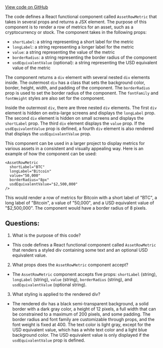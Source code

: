 [View code on GitHub](https://github.com/mrgnlabs/mrgn-ts/apps/marginfi-v2-ui/src/components/AssetsList/AssetRow/AssetRowMetric.tsx)

The code defines a React functional component called `AssetRowMetric` that takes in several props and returns a JSX element. The purpose of this component is to render a row of metrics for an asset, such as a cryptocurrency or stock. The component takes in the following props:

- `shortLabel`: a string representing a short label for the metric
- `longLabel`: a string representing a longer label for the metric
- `value`: a string representing the value of the metric
- `borderRadius`: a string representing the border radius of the component
- `usdEquivalentValue` (optional): a string representing the USD equivalent value of the metric

The component returns a `div` element with several nested `div` elements inside. The outermost `div` has a class that sets the background color, border, height, width, and padding of the component. The `borderRadius` prop is used to set the border radius of the component. The `fontFamily` and `fontWeight` styles are also set for the component.

Inside the outermost `div`, there are three nested `div` elements. The first `div` element is hidden on extra-large screens and displays the `longLabel` prop. The second `div` element is hidden on small screens and displays the `shortLabel` prop. The third `div` element displays the `value` prop. If the `usdEquivalentValue` prop is defined, a fourth `div` element is also rendered that displays the `usdEquivalentValue` prop.

This component can be used in a larger project to display metrics for various assets in a consistent and visually appealing way. Here is an example of how the component can be used:

```
<AssetRowMetric
  shortLabel="BTC"
  longLabel="Bitcoin"
  value="50,000"
  borderRadius="8px"
  usdEquivalentValue="$2,500,000"
/>
```

This would render a row of metrics for Bitcoin with a short label of "BTC", a long label of "Bitcoin", a value of "50,000", and a USD equivalent value of "$2,500,000". The component would have a border radius of 8 pixels.
## Questions: 
 1. What is the purpose of this code?
- This code defines a React functional component called `AssetRowMetric` that renders a styled div containing some text and an optional USD equivalent value.

2. What props does the `AssetRowMetric` component accept?
- The `AssetRowMetric` component accepts five props: `shortLabel` (string), `longLabel` (string), `value` (string), `borderRadius` (string), and `usdEquivalentValue` (optional string).

3. What styling is applied to the rendered div?
- The rendered div has a black semi-transparent background, a solid border with a dark gray color, a height of 12 pixels, a full width that can be constrained to a maximum of 200 pixels, and some padding. The border radius and font family are customizable through props, and the font weight is fixed at 400. The text color is light gray, except for the USD equivalent value, which has a white text color and a light blue background color. The USD equivalent value is only displayed if the `usdEquivalentValue` prop is defined.